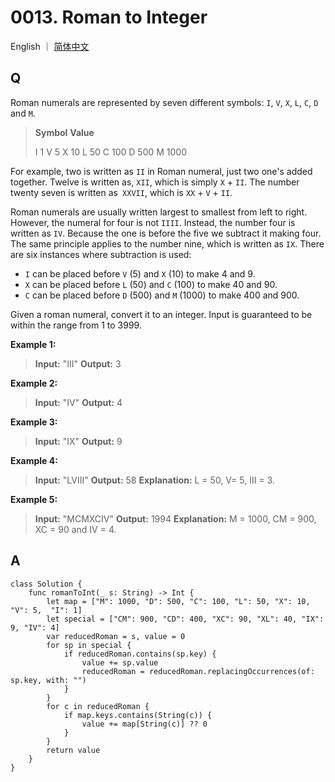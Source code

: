 # 0013.  Roman to Integer

English ｜ [简体中文](README-zh_CN)



## Q

Roman numerals are represented by seven different symbols: `I`, `V`, `X`, `L`, `C`, `D` and `M`.

>**Symbol**         **Value**
>
>I                      1
>V                     5
>X                     10
>L                     50
>C                    100
>D                    500
>M                   1000

For example, two is written as `II` in Roman numeral, just two one's added together. Twelve is written as, `XII`, which is simply `X` + `II`. The number twenty seven is written as` XXVII`, which is `XX` + `V` + `II`.

Roman numerals are usually written largest to smallest from left to right. However, the numeral for four is not `IIII`. Instead, the number four is written as `IV`. Because the one is before the five we subtract it making four. The same principle applies to the number nine, which is written as `IX`. There are six instances where subtraction is used:

- `I` can be placed before `V` (5) and `X` (10) to make 4 and 9. 
- `X` can be placed before `L` (50) and `C` (100) to make 40 and 90. 
- `C` can be placed before `D` (500) and `M` (1000) to make 400 and 900.

Given a roman numeral, convert it to an integer. Input is guaranteed to be within the range from 1 to 3999.

**Example 1:**

>**Input:** "III"
>**Output:** 3

**Example 2:**

>**Input:** "IV"
>**Output:** 4

**Example 3:**

>**Input:** "IX"
>**Output:** 9

**Example 4:**

>**Input:** "LVIII"
>**Output:** 58
>**Explanation:** L = 50, V= 5, III = 3.

**Example 5:**

>**Input:** "MCMXCIV"
>**Output:** 1994
>**Explanation:** M = 1000, CM = 900, XC = 90 and IV = 4.



## A

```
class Solution {
    func romanToInt(_ s: String) -> Int {
        let map = ["M": 1000, "D": 500, "C": 100, "L": 50, "X": 10, "V": 5,  "I": 1]
        let special = ["CM": 900, "CD": 400, "XC": 90, "XL": 40, "IX": 9, "IV": 4]
        var reducedRoman = s, value = 0
        for sp in special {
            if reducedRoman.contains(sp.key) {
                value += sp.value
                reducedRoman = reducedRoman.replacingOccurrences(of: sp.key, with: "")
            }
        }
        for c in reducedRoman {
            if map.keys.contains(String(c)) {
                value += map[String(c)] ?? 0
            }
        }
        return value
    }
}
```
